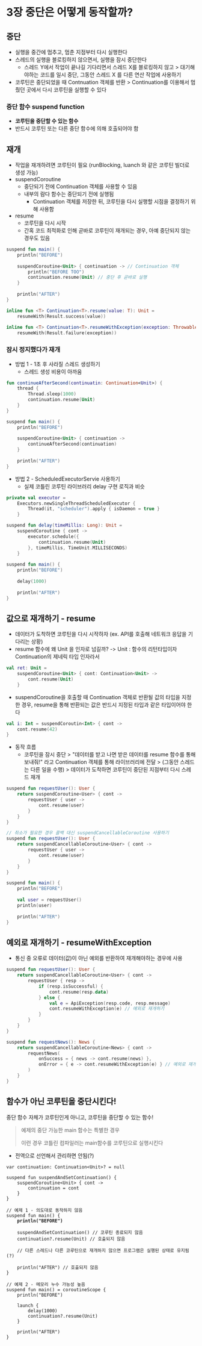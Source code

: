 # 3장 중단은 어떻게 동작할까?

## 중단

* 실행을 중간에 멈추고, 멈춘 지점부터 다시 실행한다
* 스레드의 실행을 블로킹하지 않으면서, 실행을 잠시 중단한다
  * 스레드 Y에서 작업이 끝나길 기다리면서 스레드 X를 블로킹하지 않고 > 대기해야하는 코드를 일시 중단, 그동안 스레드 X 를 다른 연산 작업에 사용하기
* 코루틴은 중단되었을 때 Contnuation 객체를 반환 > Continuation를 이용해서 멈췄던 곳에서 다시 코루틴을 실행할 수 있다

### 중단 함수 suspend function

* **코루틴을 중단할 수 있는 함수**
* 반드시 코루틴 또는 다른 중단 함수에 의해 호출되어야 함

## 재개

* 작업을 재개하려면 코루틴이 필요 (runBlocking, luanch 와 같은 코루틴 빌더로 생성 가능)
* suspendCoroutine
  * 중단되기 전에 Continuation 객체를 사용할 수 있음
  * 내부의 람다 함수는 중단되기 전에 실행됨
    * Continuation 객체를 저장한 뒤, 코루틴을 다시 실행할 시점을 결정하기 위해 사용함
* resume
  * 코루틴을 다시 시작
  * 간혹 코드 최적화로 인해 곧바로 코루틴이 재개되는 경우, 아예 중단되지 않는 경우도 있음

```kotlin
suspend fun main() {
    println("BEFORE")
    
    suspendCoroutine<Unit> { continuation -> // Continuation 객체
        println("BEFORE TOO")
        continuation.resume(Unit) // 중단 후 곧바로 실행
    }
    
    println("AFTER")
}

inline fun <T> Continuation<T>.resume(value: T): Unit = 
    resumeWith(Result.success(value))
    
inline fun <T> Continuation<T>.resumeWithException(exception: Throwable): Unit =
    resumeWith(Result.failure(exception))
```



### 잠시 정지했다가 재개

* 방법 1 - 1초 후 사라질 스레드 생성하기
  * 스레드 생성 비용이 아까움

```kotlin
fun continueAfterSecond(continuatin: Continuation<Unit>) {
    thread {
        Thread.sleep(1000)
        continuation.resume(Unit)
    }
}

suspend fun main() {
    println("BEFORE")
    
    suspendCoroutine<Unit> { continuation ->
        continueAfterSecond(continuation)
    }
    
    println("AFTER")
}
```

* 방법 2 - ScheduledExecutorServie 사용하기
  * 실제 코틀린 코루틴 라이브러리 delay 구현 로직과 비슷

```kotlin
private val executor =
    Executors.newSingleThreadScheduledExecutor {
        Thread(it, "scheduler").apply { isDaemon = true }
    }

suspend fun delay(timeMillis: Long): Unit = 
    suspendCoroutine { cont ->
        executor.schedule({
            continuation.resume(Unit)
        }, timeMillis, TimeUnit.MILLISECONDS)
    }
            
suspend fun main() {
    println("BEFORE")
    
    delay(1000)
    
    println("AFTER")
}
```



## 값으로 재개하기 - resume

* 데이터가 도착하면 코루틴을 다시 시작하자 (ex. API를 호출해 네트워크 응답을 기다리는 상황)
* resume 함수에 왜 Unit 을 인자로 넘길까? -> Unit : 함수의 리턴타입이자 Continuation의 제네릭 타입 인자라서

```kotlin
val ret: Unit =
    suspendCoroutine<Unit> { cont: Continuation<Unit> ->
        cont.resume(Unit)
    }
```

* suspendCoroutine을 호출할 때 Continuation 객체로 반환될 값의 타입을 지정한 경우, resume을 통해 반환되는 값은 반드시 지정된 타입과 같은 타입이어야 한다

```kotlin
val i: Int = suspendCoroutin<Int> { cont ->
    cont.resume(42)
}
```

* 동작 흐름
  * 코루틴을 잠시 중단 > "데이터를 받고 나면 받은 데이터를 resume 함수를 통해 보내줘!" 라고 Continuation 객체를 통해 라이브러리에 전달 > (그동안 스레드는 다른 일을 수행) > 데이터가 도착하면 코루틴이 중단된 지점부터 다시 스레드 재개

```kotlin
suspend fun requestUser(): User {
    return suspendCoroutine<User> { cont ->
        requestUser { user -> 
            cont.resume(user)
        }
    }
}

// 취소가 필요한 경우 콜백 대신 suspendCancellableCoroutine 사용하기
suspend fun requestUser(): User {
    return suspendCancellableCoroutine<User> { cont ->
        requestUser { user -> 
            cont.resume(user)
        }
    }
}

suspend fun main() {
    println("BEFORE")
    
    val user = requestUser()
    println(user)
    
    println("AFTER")
}
```

## 예외로 재개하기 - resumeWithException

* 통신 중 오류로 데이터(값)이 아닌 예외를 반환하여 재개해야하는 경우에 사용

```kotlin
suspend fun requestUser(): User {
    return suspendCancellableCoroutine<User> { cont ->
        requestUser { resp ->
            if (resp.isSuccessful) {
                cont.resume(resp.data)
            } else {
                val e = ApiException(resp.code, resp.message)
                cont.resumeWithException(e) // 예외로 재개하기
            }
        }
    }
}

suspend fun requestNews(): News {
    return suspendCancellableCoroutine<News> { cont ->
        requestNews(
            onSuccess = { news -> cont.resume(news) }, 
            onError = { e -> cont.resumeWithException(e) } // 예외로 재개하기
        )
    }
}
```



## 함수가 아닌 코루틴을 중단시킨다!

중단 함수 자체가 코루틴인게 아니고, 코루틴을 중단할 수 있는 함수!

> 예제의 중단 가능한 main 함수는 특별한 경우
>
> 이런 경우 코틀린 컴파일러는 main함수를 코루틴으로 실행시킨다

* 전역으로 선언해서 관리하면 안됨(?)

<pre class="language-kotlin"><code class="lang-kotlin">var continuation: Continuation&#x3C;Unit>? = null

suspend fun suspendAndSetContinuation() {
    suspendCoroutine&#x3C;Unit> { cont ->
        continuation = cont
    }
}

// 예제 1 - 의도대로 동작하지 않음
suspend fun main() {
<strong>    println("BEFORE")
</strong>    
    suspendAndSetContinuation() // 코루틴 종료되지 않음
    continuation?.resume(Unit) // 호출되지 않음
    
    // 다른 스레드나 다른 코루틴으로 재개하지 않으면 프로그램은 실행된 상태로 유지됨 (?)
    
    println("AFTER") // 호출되지 않음
}

// 예제 2 - 메모리 누수 가능성 높음
suspend fun main() = coroutineScope {
    println("BEFORE")
    
    launch {
        delay(1000)
        continuation?.resume(Unit)
    }
    
    println("AFTER")
}
</code></pre>
